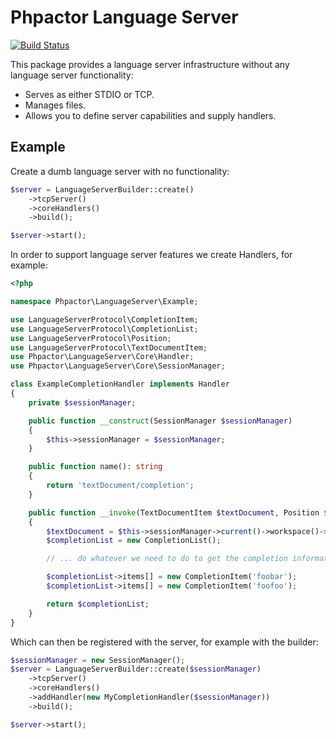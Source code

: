 Phpactor Language Server
========================

[![Build Status](https://travis-ci.org/phpactor/language-server.svg?branch=master)](https://travis-ci.org/phpactor/language-server)

This package provides a language server infrastructure without any language
server functionality:

- Serves as either STDIO or TCP.
- Manages files.
- Allows you to define server capabilities and supply handlers.

Example
-------

Create a dumb language server with no functionality:

```php
$server = LanguageServerBuilder::create()
    ->tcpServer()
    ->coreHandlers()
    ->build();

$server->start();
```

In order to support language server features we create Handlers, for example:

```php
<?php

namespace Phpactor\LanguageServer\Example;

use LanguageServerProtocol\CompletionItem;
use LanguageServerProtocol\CompletionList;
use LanguageServerProtocol\Position;
use LanguageServerProtocol\TextDocumentItem;
use Phpactor\LanguageServer\Core\Handler;
use Phpactor\LanguageServer\Core\SessionManager;

class ExampleCompletionHandler implements Handler
{
    private $sessionManager;

    public function __construct(SessionManager $sessionManager)
    {
        $this->sessionManager = $sessionManager;
    }

    public function name(): string
    {
        return 'textDocument/completion';
    }

    public function __invoke(TextDocumentItem $textDocument, Position $position): CompletionList
    {
        $textDocument = $this->sessionManager->current()->workspace()->get($textDocument->uri);
        $completionList = new CompletionList();

        // ... do whatever we need to do to get the completion information

        $completionList->items[] = new CompletionItem('foobar');
        $completionList->items[] = new CompletionItem('foofoo');

        return $completionList;
    }
}
```

Which can then be registered with the server, for example with the builder:

```php
$sessionManager = new SessionManager();
$server = LanguageServerBuilder::create($sessionManager)
    ->tcpServer()
    ->coreHandlers()
    ->addHandler(new MyCompletionHandler($sessionManager))
    ->build();

$server->start();
```
